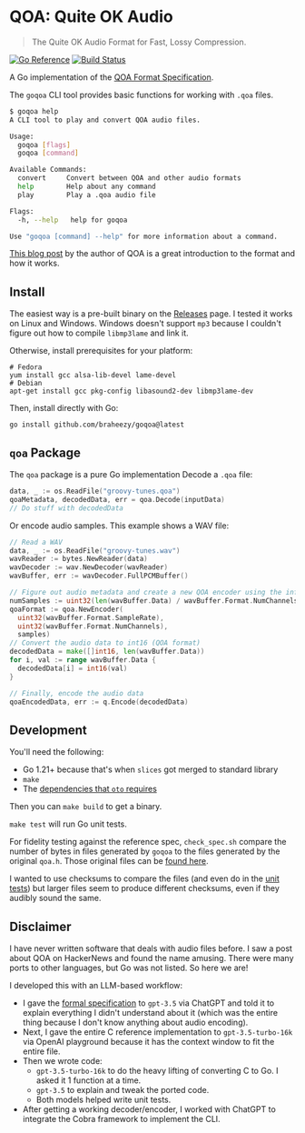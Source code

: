# QOA: Quite OK Audio
> The Quite OK Audio Format for Fast, Lossy Compression.

[![Go Reference](https://pkg.go.dev/badge/github.com/braheezy/goqoa.svg)](https://pkg.go.dev/github.com/braheezy/goqoa)
[![Build Status](https://github.com/braheezy/goqoa/actions/workflows/ci.yml/badge.svg)](https://github.com/braheezy/goqoa/actions)

A Go implementation of the [QOA Format Specification](https://qoaformat.org/).

The `goqoa` CLI tool provides basic functions for working with `.qoa` files.

```bash
$ goqoa help
A CLI tool to play and convert QOA audio files.

Usage:
  goqoa [flags]
  goqoa [command]

Available Commands:
  convert     Convert between QOA and other audio formats
  help        Help about any command
  play        Play a .qoa audio file

Flags:
  -h, --help   help for goqoa

Use "goqoa [command] --help" for more information about a command.
```

[This blog post](https://phoboslab.org/log/2023/02/qoa-time-domain-audio-compression) by the author of QOA is a great introduction to the format and how it works.

## Install
The easiest way is a pre-built binary on the [Releases](https://github.com/braheezy/goqoa/releases) page. I tested it works on Linux and Windows. Windows doesn't support `mp3` because I couldn't figure out how to compile `libmp3lame` and link it.

Otherwise, install prerequisites for your platform:

    # Fedora
    yum install gcc alsa-lib-devel lame-devel
    # Debian
    apt-get install gcc pkg-config libasound2-dev libmp3lame-dev

Then, install directly with Go:

    go install github.com/braheezy/goqoa@latest

## `qoa` Package
The `qoa` package is a pure Go implementation
Decode a `.qoa` file:
```go
data, _ := os.ReadFile("groovy-tunes.qoa")
qoaMetadata, decodedData, err = qoa.Decode(inputData)
// Do stuff with decodedData
```

Or encode audio samples. This example shows a WAV file:
```go
// Read a WAV
data, _ := os.ReadFile("groovy-tunes.wav")
wavReader := bytes.NewReader(data)
wavDecoder := wav.NewDecoder(wavReader)
wavBuffer, err := wavDecoder.FullPCMBuffer()

// Figure out audio metadata and create a new QOA encoder using the info
numSamples := uint32(len(wavBuffer.Data) / wavBuffer.Format.NumChannels)
qoaFormat := qoa.NewEncoder(
  uint32(wavBuffer.Format.SampleRate),
  uint32(wavBuffer.Format.NumChannels),
  samples)
// Convert the audio data to int16 (QOA format)
decodedData = make([]int16, len(wavBuffer.Data))
for i, val := range wavBuffer.Data {
  decodedData[i] = int16(val)
}

// Finally, encode the audio data
qoaEncodedData, err := q.Encode(decodedData)
```

## Development
You'll need the following:
- Go 1.21+ because that's when `slices` got merged to standard library
- `make`
- The [dependencies that `oto` requires](https://github.com/ebitengine/oto#prerequisite)

Then you can `make build` to get a binary.

`make test` will run Go unit tests.

For fidelity testing against the reference spec, `check_spec.sh` compare the number of bytes in files generated by `goqoa` to the files generated by the original `qoa.h`. Those original files can be [found here](https://qoaformat.org/samples/).

I wanted to use checksums to compare the files (and even do in the [unit tests](./pkg/qoa/qoa_test.go)) but larger files seem to produce different checksums, even if they audibly sound the same.

## Disclaimer
I have never written software that deals with audio files before. I saw a post about QOA on HackerNews and found the name amusing. There were many ports to other languages, but Go was not listed. So here we are!

I developed this with an LLM-based workflow:
- I gave the [formal specification](https://qoaformat.org/qoa-specification.pdf) to `gpt-3.5` via ChatGPT and told it to explain everything I didn't understand about it (which was the entire thing because I don't know anything about audio encoding).
- Next, I gave the entire C reference implementation to `gpt-3.5-turbo-16k` via OpenAI playground because it has the context window to fit the entire file.
- Then we wrote code:
    - `gpt-3.5-turbo-16k` to do the heavy lifting of converting C to Go. I asked it 1 function at a time.
    - `gpt-3.5` to explain and tweak the ported code.
    - Both models helped write unit tests.
- After getting a working decoder/encoder, I worked with ChatGPT to integrate the Cobra framework to implement the CLI.
